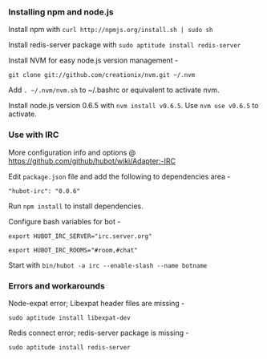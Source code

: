 ### Installing npm and node.js

Install npm with `curl http://npmjs.org/install.sh | sudo sh`

Install redis-server package with `sudo aptitude install redis-server`

Install NVM for easy node.js version management -

`git clone git://github.com/creationix/nvm.git ~/.nvm`

Add `. ~/.nvm/nvm.sh` to ~/.bashrc or equivalent to activate nvm.

Install node.js version 0.6.5 with `nvm install v0.6.5`. Use `nvm use v0.6.5` to activate.

### Use with IRC

More configuration info and options @ https://github.com/github/hubot/wiki/Adapter:-IRC

Edit `package.json` file and add the following to dependencies area -

`"hubot-irc": "0.0.6"`

Run `npm install` to install dependencies.

Configure bash variables for bot -

`export HUBOT_IRC_SERVER="irc.server.org"`

`export HUBOT_IRC_ROOMS="#room,#chat"`

Start with `bin/hubot -a irc --enable-slash --name botname`

### Errors and workarounds

Node-expat error; Libexpat header files are missing -

`sudo aptitude install libexpat-dev`

Redis connect error; redis-server package is missing -

`sudo aptitude install redis-server`

